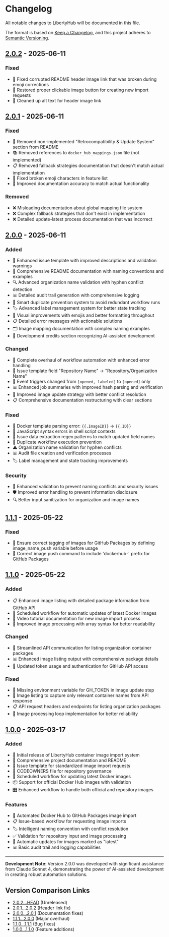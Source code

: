 # Changelog

All notable changes to LibertyHub will be documented in this file.

The format is based on [Keep a Changelog](https://keepachangelog.com/en/1.0.0/),
and this project adheres to [Semantic Versioning](https://semver.org/spec/v2.0.0.html).

## [2.0.2] - 2025-06-11

### Fixed
- 🔗 Fixed corrupted README header image link that was broken during emoji corrections
- 🎨 Restored proper clickable image button for creating new import requests
- 📝 Cleaned up alt text for header image link

## [2.0.1] - 2025-06-11

### Fixed
- 📝 Removed non-implemented "Retrocompatibility & Update System" section from README
- 📚 Removed references to `docker_hub_mappings.json` file (not implemented)
- 📋 Removed fallback strategies documentation that doesn't match actual implementation
- 🎨 Fixed broken emoji characters in feature list
- 📖 Improved documentation accuracy to match actual functionality

### Removed
- ❌ Misleading documentation about global mapping file system
- ❌ Complex fallback strategies that don't exist in implementation
- ❌ Detailed update-latest process documentation that was incorrect

## [2.0.0] - 2025-06-11

### Added
- 🤖 Enhanced issue template with improved descriptions and validation warnings
- 📝 Comprehensive README documentation with naming conventions and examples
- 🔍 Advanced organization name validation with hyphen conflict detection
- 📊 Detailed audit trail generation with comprehensive logging
- 🚫 Smart duplicate prevention system to avoid redundant workflow runs
- 🏷️ Advanced label management system for better state tracking
- 🎨 Visual improvements with emojis and better formatting throughout
- 📋 Detailed error messages with actionable solutions
- 🗂️ Image mapping documentation with complex naming examples
- 🚀 Development credits section recognizing AI-assisted development

### Changed
- 🔧 Complete overhaul of workflow automation with enhanced error handling
- 📝 Issue template field "Repository Name" → "Repository/Organization Name"
- 🎯 Event triggers changed from `[opened, labeled]` to `[opened]` only
- 📊 Enhanced job summaries with improved hash parsing and verification
- 🔄 Improved image update strategy with better conflict resolution
- 📋 Comprehensive documentation restructuring with clear sections

### Fixed
- 🐛 Docker template parsing error: `{{.ImageID}}` → `{{.ID}}`
- 🔧 JavaScript syntax errors in shell script contexts
- 📝 Issue data extraction regex patterns to match updated field names
- 🔄 Duplicate workflow execution prevention
- ⚠️ Organization name validation for hyphen conflicts
- 📊 Audit file creation and verification processes
- 🏷️ Label management and state tracking improvements

### Security
- 🔐 Enhanced validation to prevent naming conflicts and security issues
- 🛡️ Improved error handling to prevent information disclosure
- 🔍 Better input sanitization for organization and image names

## [1.1.1] - 2025-05-22

### Fixed
- 🔧 Ensure correct tagging of images for GitHub Packages by defining image_name_push variable before usage
- 🔄 Correct image push command to include 'dockerhub-' prefix for GitHub Packages

## [1.1.0] - 2025-05-22

### Added
- 📋 Enhanced image listing with detailed package information from GitHub API
- 🔄 Scheduled workflow for automatic updates of latest Docker images
- 📝 Video tutorial documentation for new image import process
- 🎯 Improved image processing with array syntax for better readability

### Changed
- 🔧 Streamlined API communication for listing organization container packages
- 📊 Enhanced image listing output with comprehensive package details
- 🔄 Updated token usage and authentication for GitHub API access

### Fixed
- 🐛 Missing environment variable for GH_TOKEN in image update step
- 🔄 Image listing to capture only relevant container names from API response
- 📋 API request headers and endpoints for listing organization packages
- 🔧 Image processing loop implementation for better reliability

## [1.0.0] - 2025-03-17

### Added
- 🚀 Initial release of LibertyHub container image import system
- 📝 Comprehensive project documentation and README
- 🎯 Issue template for standardized image import requests
- 👥 CODEOWNERS file for repository governance
- 🔄 Scheduled workflow for updating latest Docker images
- 📦 Support for official Docker Hub images with validation
- 🎛️ Enhanced workflow to handle both official and repository images

### Features
- 🐳 Automated Docker Hub to GitHub Packages image import
- 📋 Issue-based workflow for requesting image imports
- 🏷️ Intelligent naming convention with conflict resolution
- ✅ Validation for repository input and image processing
- 🔄 Automatic updates for images marked as "latest"
- 📊 Basic audit trail and logging capabilities

---

**Development Note**: Version 2.0.0 was developed with significant assistance from Claude Sonnet 4, demonstrating the power of AI-assisted development in creating robust automation solutions.

## Version Comparison Links

- [2.0.2...HEAD](https://github.com/codaqui/libertyhub/compare/v2.0.2...HEAD) (Unreleased)
- [2.0.1...2.0.2](https://github.com/codaqui/libertyhub/compare/v2.0.1...v2.0.2) (Header link fix)
- [2.0.0...2.0.1](https://github.com/codaqui/libertyhub/compare/v2.0.0...v2.0.1) (Documentation fixes)
- [1.1.1...2.0.0](https://github.com/codaqui/libertyhub/compare/v1.1.1...v2.0.0) (Major overhaul)
- [1.1.0...1.1.1](https://github.com/codaqui/libertyhub/compare/v1.1.0...v1.1.1) (Bug fixes)
- [1.0.0...1.1.0](https://github.com/codaqui/libertyhub/compare/v1.0.0...v1.1.0) (Feature additions)

[Unreleased]: https://github.com/codaqui/libertyhub/compare/v2.0.2...HEAD
[2.0.2]: https://github.com/codaqui/libertyhub/compare/v2.0.1...v2.0.2
[2.0.1]: https://github.com/codaqui/libertyhub/compare/v2.0.0...v2.0.1
[2.0.0]: https://github.com/codaqui/libertyhub/compare/v1.1.1...v2.0.0
[1.1.1]: https://github.com/codaqui/libertyhub/compare/v1.1.0...v1.1.1
[1.1.0]: https://github.com/codaqui/libertyhub/compare/v1.0.0...v1.1.0
[1.0.0]: https://github.com/codaqui/libertyhub/releases/tag/v1.0.0
